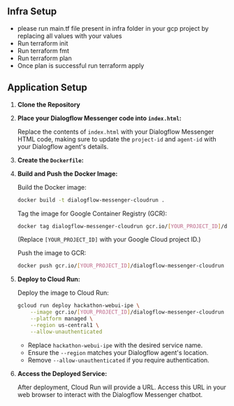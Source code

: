 ## Infra Setup

- please run main.tf file present in infra folder in your gcp project by replacing all values with your values 
- Run terraform init
- Run terraform fmt
- Run terraform plan
- Once plan is successful run terraform apply


## Application Setup

1.  **Clone the Repository**

2.  **Place your Dialogflow Messenger code into `index.html`:**

    Replace the contents of `index.html` with your Dialogflow Messenger HTML code, making sure to update the `project-id` and `agent-id` with your Dialogflow agent's details.

3.  **Create the `Dockerfile`:**

4.  **Build and Push the Docker Image:**

    Build the Docker image:

    ```bash
    docker build -t dialogflow-messenger-cloudrun .
    ```

    Tag the image for Google Container Registry (GCR):

    ```bash
    docker tag dialogflow-messenger-cloudrun gcr.io/[YOUR_PROJECT_ID]/dialogflow-messenger-cloudrun
    ```

    (Replace `[YOUR_PROJECT_ID]` with your Google Cloud project ID.)

    Push the image to GCR:

    ```bash
    docker push gcr.io/[YOUR_PROJECT_ID]/dialogflow-messenger-cloudrun
    ```

5.  **Deploy to Cloud Run:**

    Deploy the image to Cloud Run:

    ```bash
    gcloud run deploy hackathon-webui-ipe \
        --image gcr.io/[YOUR_PROJECT_ID]/dialogflow-messenger-cloudrun \
        --platform managed \
        --region us-central1 \
        --allow-unauthenticated
    ```

    * Replace `hackathon-webui-ipe` with the desired service name.
    * Ensure the `--region` matches your Dialogflow agent's location.
    * Remove `--allow-unauthenticated` if you require authentication.

6.  **Access the Deployed Service:**

    After deployment, Cloud Run will provide a URL. Access this URL in your web browser to interact with the Dialogflow Messenger chatbot.
